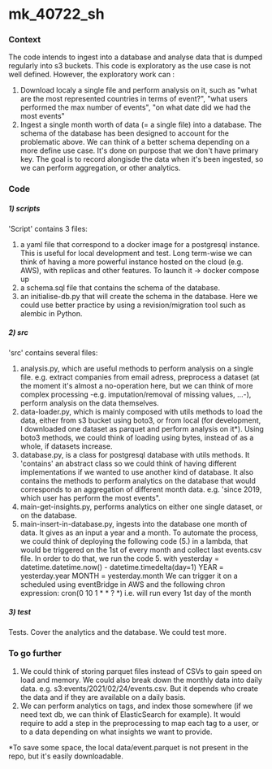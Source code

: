 # mk_40722_sh
### Context
The code intends to ingest into a database and analyse data that is dumped regularly into s3 buckets. This code is exploratory as the use case is not well defined. However, the exploratory work can :
1) Download localy a single file and perform analysis on it, such as "what are the most represented countries in terms of event?", "what users performed the max number of events", "on what date did we had the most events"
2) Ingest a single month worth of data (= a single file) into a database. The schema of the database has been designed to account for the problematic above. We can think of a better schema depending on a more define use case. It's done on purpose that we don't have primary key. The goal is to record alongisde the data when it's been ingested, so we can perform aggregation, or other analytics.

### Code
##### 1) scripts
'Script' contains 3 files:
1) a yaml file that correspond to a docker image for a postgresql instance. This is useful for local development and test. Long term-wise we can think of having a more powerful instance hosted on the cloud (e.g. AWS), with replicas and other features. To launch it -> docker compose up
2) a schema.sql file that contains the schema of the database.
3) an initialise-db.py that will create the schema in the database. Here we could use better practice by using a revision/migration tool such as alembic in Python.

##### 2) src
'src' contains several files:
1) analysis.py, which are useful methods to perform analysis on a single file. e.g. extract companies from email adress, preprocess a dataset (at the moment it's almost a no-operation here, but we can think of more complex processing -e.g. imputation/removal of missing values, ...-), perform analysis on the data themselves.
2) data-loader.py, which is mainly composed with utils methods to load the data, either from s3 bucket using boto3, or from local (for development, I downloaded one dataset as parquet and perform analysis on it*). Using boto3 methods, we could think of loading using bytes, instead of as a whole, if datasets increase.
3) database.py, is a class for postgresql database with utils methods. It 'contains' an abstract class so we could think of having different implementations if we wanted to use another kind of database. It also contains the methods to perform analytics on the database that would corresponds to an aggregation of different month data. e.g. 'since 2019, which user has perform the most events".
4) main-get-insights.py, performs analytics on either one single dataset, or on the database.
5) main-insert-in-database.py, ingests into the database one month of data. It gives as an input a year and a month.
To automate the process, we could think of deploying the following code (5.) in a lambda, that would be triggered on the 1st of every month and collect last events.csv file. 
In order to do that, we run the code 5. with 
yesterday = datetime.datetime.now() - datetime.timedelta(day=1)
YEAR = yesterday.year
MONTH = yesterday.month
We can trigger it on a scheduled using eventBridge in AWS and the following chron expression: cron(0 10 1 * * ? *) i.e. will run every 1st day of the month

##### 3) test
Tests.
Cover the analytics and the database. We could test more.


### To go further
1) We could think of storing parquet files instead of CSVs to gain speed on load and memory. We could also break down the monthly data into daily data. e.g. s3:events/2021/02/24/events.csv. But it depends who create the data and if they are available on a daily basis.
2) We can perform analytics on tags, and index those somewhere (if we need text db, we can think of ElasticSearch for example). It would require to add a step in the preprocessing to map each tag to a user, or to a data depending on what insights we want to provide.

*To save some space, the local data/event.parquet is not present in the repo, but it's easily downloadable.
